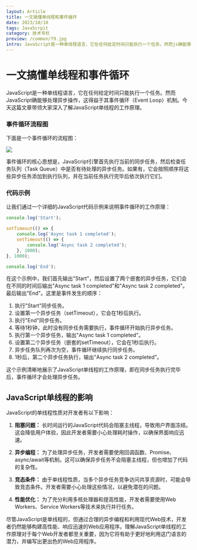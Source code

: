 ```yaml
---
layout: Article
title: 一文搞懂单线程和事件循环
date: 2023/10/10
tags: JavaScrpit
category: 技术专栏
preview: /common/79.jpg
intro: JavaScript是一种单线程语言，它在任何给定时间只能执行一个任务。然而js确能够处理异步操作，这得益于其事件循环（Event Loop）机制。今天这篇文章带领大家深入理解JavaScript单线程特性，以及讲解事件循环和js多线程知识。
---
```


# 一文搞懂单线程和事件循环

JavaScript是一种单线程语言，它在任何给定时间只能执行一个任务。然而JavaScript确能够处理异步操作，这得益于其事件循环（Event Loop）机制。今天这篇文章带领大家深入了解JavaScript单线程的工作原理。

### 事件循环流程图

下面是一个事件循环的流程图：

![](https://cdn.geekbuluo.com/blog/20231010/e3b65d.png)

事件循环的核心思想是，JavaScript引擎首先执行当前的同步任务，然后检查任务队列（Task Queue）中是否有待处理的异步任务。如果有，它会按照顺序将这些异步任务添加到执行队列，并在当前任务执行完毕后依次执行它们。

### 代码示例

让我们通过一个详细的JavaScript代码示例来说明事件循环的工作原理：

```javascript
console.log('Start');

setTimeout(() => {
    console.log('Async task 1 completed');
    setTimeout(() => {
        console.log('Async task 2 completed');
    }, 1000);
}, 1000);

console.log('End');
```

在这个示例中，我们首先输出"Start"，然后设置了两个嵌套的异步任务，它们会在不同的时间后输出"Async task 1 completed"和"Async task 2 completed"。最后输出"End"。这里是事件发生的顺序：

1. 执行"Start"同步任务。
2. 设置第一个异步任务（setTimeout），它会在1秒后执行。
3. 执行"End"同步任务。
4. 等待1秒钟，此时没有同步任务需要执行，事件循环开始执行异步任务。
5. 执行第一个异步任务，输出"Async task 1 completed"。
6. 设置第二个异步任务（嵌套的setTimeout），它会在1秒后执行。
7. 异步任务队列再次为空，事件循环继续执行同步任务。
8. 1秒后，第二个异步任务执行，输出"Async task 2 completed"。

这个示例清晰地展示了JavaScript单线程的工作原理，即在同步任务执行完毕后，事件循环才会处理异步任务。

## JavaScript单线程的影响

JavaScript的单线程性质对开发者有以下影响：

1. **阻塞问题：** 长时间运行的JavaScript代码会阻塞主线程，导致用户界面冻结。这会降低用户体验，因此开发者需要小心处理耗时操作，以确保界面响应迅速。

2. **异步编程：** 为了处理异步任务，开发者需要使用回调函数、Promise、async/await等机制。这可以确保异步任务不会阻塞主线程，但也增加了代码的复杂性。

3. **竞态条件：** 由于单线程性质，当多个异步任务竞争访问共享资源时，可能会导致竞态条件。开发者需要小心处理这些情况，以避免潜在的问题。

4. **性能优化：** 为了充分利用多核处理器和提高性能，开发者需要使用Web Workers、Service Workers等技术来执行并行任务。

尽管JavaScript是单线程的，但通过合理的异步编程和利用现代Web技术，开发者仍然能够构建高性能、响应迅速的Web应用程序。理解JavaScript单线程的工作原理对于每个Web开发者都至关重要，因为它将有助于更好地利用这门语言的潜力，并编写出更出色的Web应用程序。
